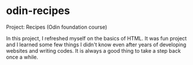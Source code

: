 # odin-recipes

Project: Recipes (Odin foundation course)

In this project, I refreshed myself on the basics of HTML. It was fun project and I learned some few things I didn't know even after years of developing websites and writing codes. It is always a good thing to take a step back once a while.
